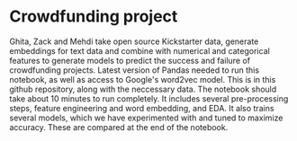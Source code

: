 # Crowdfunding project

Ghita, Zack and Mehdi take open source Kickstarter data, generate embeddings for text data and combine with numerical and categorical features to generate models to predict the success and failure of crowdfunding projects. Latest version of Pandas needed to run this notebook, as well as access to Google's word2vec model. This is in this github repository, along with the neccessary data. The notebook should take about 10 minutes to run completely. It includes several pre-processing steps, feature engineering and word embedding, and EDA. It also trains several models, which we have experimented with and tuned to maximize accuracy. These are compared at the end of the notebook.
